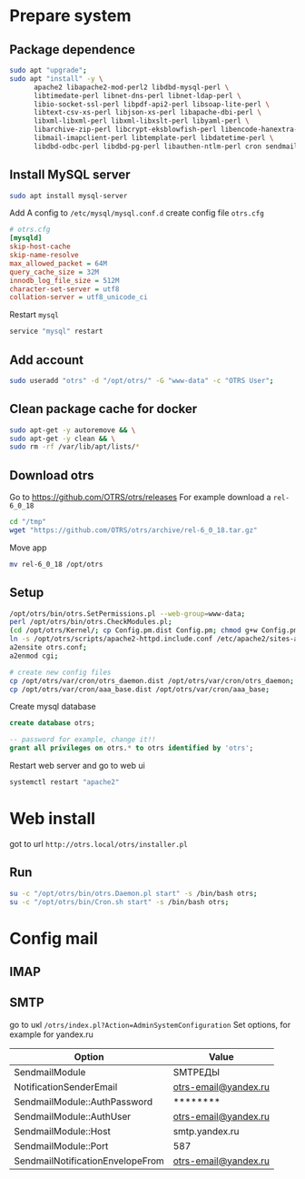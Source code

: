 # Prepare system
## Package dependence
```bash
sudo apt "upgrade";
sudo apt "install" -y \
      apache2 libapache2-mod-perl2 libdbd-mysql-perl \
      libtimedate-perl libnet-dns-perl libnet-ldap-perl \
      libio-socket-ssl-perl libpdf-api2-perl libsoap-lite-perl \
      libtext-csv-xs-perl libjson-xs-perl libapache-dbi-perl \
      libxml-libxml-perl libxml-libxslt-perl libyaml-perl \
      libarchive-zip-perl libcrypt-eksblowfish-perl libencode-hanextra-perl \
      libmail-imapclient-perl libtemplate-perl libdatetime-perl \
      libdbd-odbc-perl libdbd-pg-perl libauthen-ntlm-perl cron sendmail wget;
```
## Install MySQL server
```bash
sudo apt install mysql-server
```
Add A config to `/etc/mysql/mysql.conf.d`
create config file `otrs.cfg`
```ini
# otrs.cfg
[mysqld]
skip-host-cache
skip-name-resolve
max_allowed_packet = 64M
query_cache_size = 32M
innodb_log_file_size = 512M
character-set-server = utf8
collation-server = utf8_unicode_ci
```

Restart `mysql`
```bash
service "mysql" restart
```

## Add account
```bash
sudo useradd "otrs" -d "/opt/otrs/" -G "www-data" -c "OTRS User";
```
## Clean package cache for docker
```bash
sudo apt-get -y autoremove && \
sudo apt-get -y clean && \
sudo rm -rf /var/lib/apt/lists/*
```
## Download otrs
Go to https://github.com/OTRS/otrs/releases
For example download a `rel-6_0_18`
```bash
cd "/tmp"
wget "https://github.com/OTRS/otrs/archive/rel-6_0_18.tar.gz"
```
Move app
```bash
mv rel-6_0_18 /opt/otrs
```

## Setup
```bash
/opt/otrs/bin/otrs.SetPermissions.pl --web-group=www-data; 
perl /opt/otrs/bin/otrs.CheckModules.pl; 
(cd /opt/otrs/Kernel/; cp Config.pm.dist Config.pm; chmod g+w Config.pm); 
ln -s /opt/otrs/scripts/apache2-httpd.include.conf /etc/apache2/sites-available/otrs.conf; 
a2ensite otrs.conf; 
a2enmod cgi; 

# create new config files
cp /opt/otrs/var/cron/otrs_daemon.dist /opt/otrs/var/cron/otrs_daemon; 
cp /opt/otrs/var/cron/aaa_base.dist /opt/otrs/var/cron/aaa_base;
```

Create mysql database
```sql
create database otrs;

-- password for example, change it!!
grant all privileges on otrs.* to otrs identified by 'otrs';

```

Restart web server and go to web ui
```bash
systemctl restart "apache2"
```
# Web install
got to url `http://otrs.local/otrs/installer.pl`


## Run
```bash
su -c "/opt/otrs/bin/otrs.Daemon.pl start" -s /bin/bash otrs;
su -c "/opt/otrs/bin/Cron.sh start" -s /bin/bash otrs;
```



# Config mail
## IMAP

## SMTP
go to uкl `/otrs/index.pl?Action=AdminSystemConfiguration`
Set options, for example for yandex.ru

Option                  | Value
------------------------|----------
SendmailModule          | SMTPЕДЫ
NotificationSenderEmail | otrs-email@yandex.ru
SendmailModule::AuthPassword  | ********
SendmailModule::AuthUser | otrs-email@yandex.ru
SendmailModule::Host | smtp.yandex.ru
SendmailModule::Port | 587
SendmailNotificationEnvelopeFrom | otrs-email@yandex.ru


